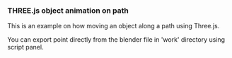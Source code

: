 ### THREE.js object animation on path

This is an example on how moving an object along a path using Three.js.

You can export point directly from the blender file in 'work' directory using script panel.